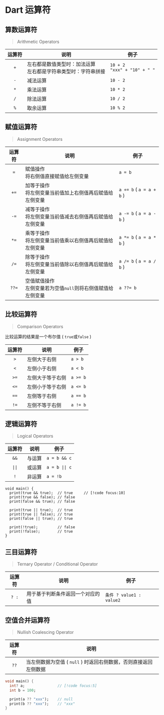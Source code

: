 # Dart 运算符

## 算数运算符

> Arithmetic Operators

| 运算符 | 说明                                                              | 例子                              |
| :----: | ----------------------------------------------------------------- | --------------------------------- |
|  `+`   | 左右都是数值类型时：加法运算<br/>左右都是字符串类型时：字符串拼接 | `10 + 2`<br/>`"xxx" + "10" + " "` |
|  `-`   | 减法运算                                                          | `10 - 2`                          |
|  `*`   | 乘法运算                                                          | `10 * 2`                          |
|  `/`   | 除法运算                                                          | `10 / 2`                          |
|  `%`   | 取余运算                                                          | `10 % 2`                          |

## 赋值运算符

> Assignment Operators

| 运算符 | 说明                                                            | 例子                     |
| :----: | --------------------------------------------------------------- | ------------------------ |
|  `=`   | 赋值操作<br/>将右侧值直接赋值给左侧变量                         | `a = b`                  |
|  `+=`  | 加等于操作<br/>将左侧变量当前值加上右侧值再后赋值给左侧变量     | `a += b` ( `a = a + b` ) |
|  `-=`  | 减等于操作<br/>将左侧变量当前值减去右侧值再后赋值给左侧变量     | `a -= b` ( `a = a - b` ) |
|  `*=`  | 乘等于操作<br/>将左侧变量当前值乘以右侧值再后赋值给左侧变量     | `a *= b` ( `a = a * b` ) |
|  `/=`  | 除等于操作<br/>将左侧变量当前值除以右侧值再后赋值给左侧变量     | `a /= b` ( `a = a / b` ) |
| `??=`  | 空值赋值操作<br/>左侧变量若为空值`null`则将右侧值赋值给左侧变量 | `a ??= b`                |

## 比较运算符

> Comparison Operators

比较运算的结果是一个布尔值 ( `true`或`false` )

| 运算符 | 说明             | 例子     |
| :----: | ---------------- | -------- |
|  `>`   | 左侧大于右侧     | `a > b`  |
|  `<`   | 左侧小于右侧     | `a < b`  |
|  `>=`  | 左侧大于等于右侧 | `a >= b` |
|  `<=`  | 左侧小于等于右侧 | `a <= b` |
|  `==`  | 左侧等于右侧     | `a == b` |
|  `!=`  | 左侧不等于右侧   | `a != b` |

## 逻辑运算符

> Logical Operators

| 运算符 | 说明   | 例子           |
| :----: | ------ | -------------- |
|  `&&`  | 与运算 | `a = b && c`   |
| `\|\|` | 或运算 | `a = b \|\| c` |
|  `!`   | 非运算 | `a = !b`       |

```dart{0}
void main() {
  print(true && true);  // true     // [!code focus:10]
  print(true && false); // false
  print(false && true); // false

  print(true || true);  // true
  print(true || false); // true
  print(false || true); // true

  print(!true);         // false
  print(!false);        // true
}
```

## 三目运算符

> Ternary Operator / Conditional Operator

| 运算符 | 说明                             | 例子                     |
| :----: | -------------------------------- | ------------------------ |
| `? :`  | 用于基于判断条件返回一个对应的值 | `条件 ? value1 : value2` |

## 空值合并运算符

> Nullish Coalescing Operator

| 运算符 | 说明                                                             |
| :----: | ---------------------------------------------------------------- |
|  `??`  | 当左侧数据为空值 ( `null` ) 时返回右侧数据，否则直接返回左侧数据 |

```dart
void main() {
  int? a;               // [!code focus:5]
  int b = 100;

  print(a ?? "xxx");    // null
  print(b ?? "xxx");    // "xxx"
}
```

